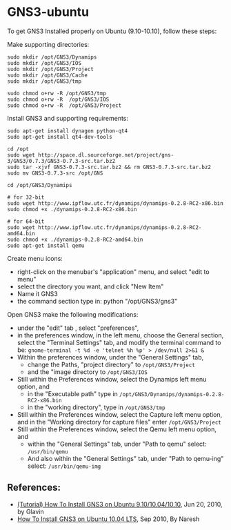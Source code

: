# GNS3-ubuntu
To get GNS3 Installed properly on Ubuntu (9.10-10.10), follow these steps:

Make supporting directories:
```
sudo mkdir /opt/GNS3/Dynamips
sudo mkdir /opt/GNS3/IOS
sudo mkdir /opt/GNS3/Project
sudo mkdir /opt/GNS3/Cache
sudo mkdir /opt/GNS3/tmp

sudo chmod o+rw -R /opt/GNS3/tmp
sudo chmod o+rw -R  /opt/GNS3/IOS
sudo chmod o+rw -R  /opt/GNS3/Project
```

Install GNS3 and supporting requirements:
```
sudo apt-get install dynagen python-qt4
sudo apt-get install qt4-dev-tools

cd /opt
sudo wget http://space.dl.sourceforge.net/project/gns-3/GNS3/0.7.3/GNS3-0.7.3-src.tar.bz2
sudo tar -xjvf GNS3-0.7.3-src.tar.bz2 && rm GNS3-0.7.3-src.tar.bz2
sudo mv GNS3-0.7.3-src /opt/GNS

cd /opt/GNS3/Dynamips

# for 32-bit
sudo wget http://www.ipflow.utc.fr/dynamips/dynamips-0.2.8-RC2-x86.bin
sudo chmod +x ./dynamips-0.2.8-RC2-x86.bin

# for 64-bit
sudo wget http://www.ipflow.utc.fr/dynamips/dynamips-0.2.8-RC2-amd64.bin
sudo chmod +x ./dynamips-0.2.8-RC2-amd64.bin
sudo apt-get install qemu
```

Create menu icons:
- right-click on the menubar's "application" menu, and select "edit to menu"
- select the directory you want, and click "New Item"
- Name it GNS3
- the command section type in: python "/opt/GNS3/gns3"

Open GNS3 make the following modifications:
- under the "edit" tab , select "preferences",
- in the preferences window, in the left menu, choose the General section, select the "Terminal Settings" tab, and modify the terminal command to be: `gnome-terminal -t %d -e 'telnet %h %p' > /dev/null 2>&1 &`
- Within the preferences window, under the "General Settings" tab,
    - change the Paths, "project directory" to `/opt/GNS3/Project` 
    - and the "image directory to `/opt/GNS3/IOS` 
- Still within the Preferences window, select the Dynamips left menu option, and
    - in the "Executable path" type in `/opt/GNS3/Dynamips/dynamips-0.2.8-RC2-x86.bin` 
    - in the "working directory", type in `/opt/GNS3/tmp`
- Still within the Preferences window, select the Capture left menu option, and in the "Working directory for capture files" enter `/opt/GNS3/Project`
- Still within the Preferences window, select the Qemu left menu option, and 
    - within the "General Settings" tab, under "Path to qemu" select: `/usr/bin/qemu`
    - And also within the "General Settings" tab, under "Path to qemu-ing" select: `/usr/bin/qemu-img`

## References:
- [(Tutorial) How To Install GNS3 on Ubuntu 9.10/10.04/10.10](http://www.gns3.net/phpBB/topic2217.html?sid=ae9cf7f268c8e8adc71e9180a48e1ac3), Jun 20, 2010, by Glavin
- [How To Install GNS3 on Ubuntu 10.04 LTS](http://networkingtips-tricks.blogspot.com/2010/09/how-to-install-gns3-on-ubuntu-1004-lts.html), Sep 2010, By Naresh